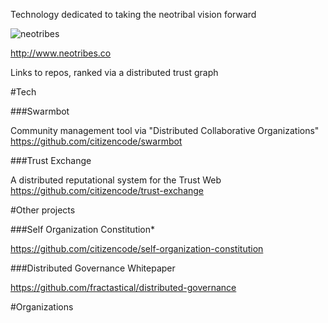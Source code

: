 

Technology dedicated to taking the neotribal vision forward


![neotribes](http://i.imgur.com/N9O8ufT.png)

http://www.neotribes.co


Links to repos, ranked via a distributed trust graph


#Tech

###Swarmbot

Community management tool via "Distributed Collaborative Organizations"
https://github.com/citizencode/swarmbot

###Trust Exchange

A distributed reputational system for the Trust Web
https://github.com/citizencode/trust-exchange



#Other projects

###Self Organization Constitution*

https://github.com/citizencode/self-organization-constitution

###Distributed Governance Whitepaper

https://github.com/fractastical/distributed-governance



#Organizations
